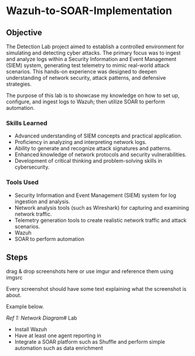 # Wazuh-to-SOAR-Implementation

## Objective

The Detection Lab project aimed to establish a controlled environment for simulating and detecting cyber attacks. The primary focus was to ingest and analyze logs within a Security Information and Event Management (SIEM) system, generating test telemetry to mimic real-world attack scenarios. This hands-on experience was designed to deepen understanding of network security, attack patterns, and defensive strategies.

The purpose of this lab is to showcase my knowledge on how to set up, configure, and ingest logs to Wazuh; then utilize SOAR to perform automation. 

### Skills Learned

- Advanced understanding of SIEM concepts and practical application.
- Proficiency in analyzing and interpreting network logs.
- Ability to generate and recognize attack signatures and patterns.
- Enhanced knowledge of network protocols and security vulnerabilities.
- Development of critical thinking and problem-solving skills in cybersecurity.

### Tools Used

- Security Information and Event Management (SIEM) system for log ingestion and analysis.
- Network analysis tools (such as Wireshark) for capturing and examining network traffic.
- Telemetry generation tools to create realistic network traffic and attack scenarios.
- Wazuh
- SOAR to perform automation

## Steps
drag & drop screenshots here or use imgur and reference them using imgsrc

Every screenshot should have some text explaining what the screenshot is about.

Example below.

*Ref 1: Network Diagram*# Lab

- Install Wazuh
- Have at least one agent reporting in
- Integrate a SOAR platform such as Shuffle and perform simple automation such as data enrichment
